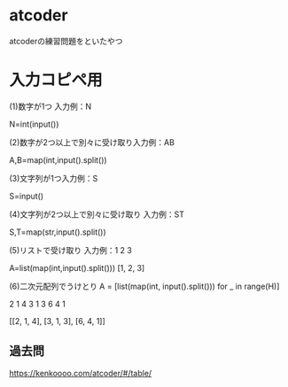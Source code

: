 # atcoder
atcoderの練習問題をといたやつ

# 入力コピペ用

(1)数字が1つ
入力例：N

N=int(input())

(2)数字が2つ以上で別々に受け取り入力例：AB

A,B=map(int,input().split())

(3)文字列が1つ入力例：S

S=input()

(4)文字列が2つ以上で別々に受け取り
入力例：ST

S,T=map(str,input().split())

(5)リストで受け取り
入力例：1 2 3

A=list(map(int,input().split()))
[1, 2, 3]

(6)二次元配列でうけとり
A = [list(map(int, input().split())) for _ in range(H)]

2 1 4
3 1 3
6 4 1

[[2, 1, 4], [3, 1, 3], [6, 4, 1]]

## 過去問
https://kenkoooo.com/atcoder/#/table/
